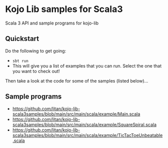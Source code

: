 # Kojo Lib samples for Scala3
Scala 3 API and sample programs for kojo-lib

## Quickstart

Do the following to get going:
- `sbt run`
- This will give you a list of examples that you can run. Select the one that you want to check out!

Then take a look at the code for some of the samples (listed below)...

## Sample programs
- https://github.com/litan/kojo-lib-scala3samples/blob/main/src/main/scala/example/Main.scala
- https://github.com/litan/kojo-lib-scala3samples/blob/main/src/main/scala/example/SquareSpiral.scala
- https://github.com/litan/kojo-lib-scala3samples/blob/main/src/main/scala/example/TicTacToeUnbeatable.scala
